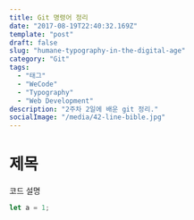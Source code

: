 ```yaml
---
title: Git 명령어 정리
date: "2017-08-19T22:40:32.169Z"
template: "post"
draft: false
slug: "humane-typography-in-the-digital-age"
category: "Git"
tags:
  - "태그"
  - "WeCode"
  - "Typography"
  - "Web Development"
description: "2주차 2일에 배운 git 정리."
socialImage: "/media/42-line-bible.jpg"
---
```


# 제목

코드 설명

```js
let a = 1;
```
